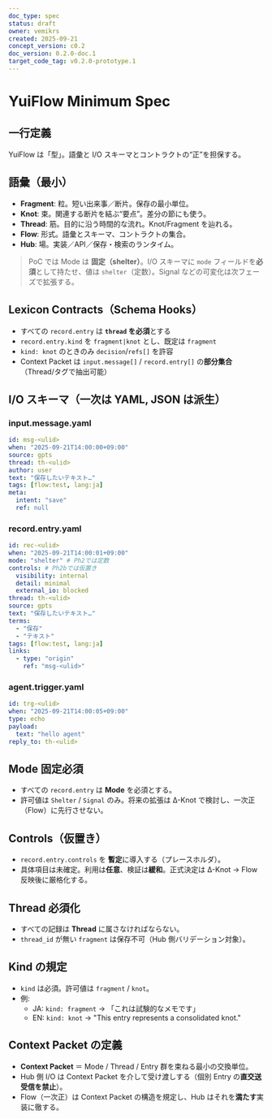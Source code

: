 ```yaml
---
doc_type: spec
status: draft
owner: vemikrs
created: 2025-09-21
concept_version: c0.2
doc_version: 0.2.0-doc.1
target_code_tag: v0.2.0-prototype.1
---
```


# YuiFlow Minimum Spec

## 一行定義
YuiFlow は「型」。語彙と I/O スキーマとコントラクトの“正”を担保する。

## 語彙（最小）
- **Fragment**: 粒。短い出来事／断片。保存の最小単位。
- **Knot**: 束。関連する断片を結ぶ“要点”。差分の節にも使う。
- **Thread**: 筋。目的に沿う時間的な流れ。Knot/Fragment を辿れる。
- **Flow**: 形式。語彙とスキーマ、コントラクトの集合。
- **Hub**: 場。実装／API／保存・検索のランタイム。

> PoC では Mode は **固定（shelter）**。I/O スキーマに `mode` フィールドを**必須**として持たせ、値は `shelter`（定数）。Signal などの可変化は次フェーズで拡張する。

## Lexicon Contracts（Schema Hooks）
- すべての `record.entry` は **`thread` を必須**とする
- `record.entry.kind` を `fragment|knot` とし、既定は `fragment`
- `kind: knot` のときのみ `decision`/`refs[]` を許容
- Context Packet は `input.message[]` / `record.entry[]` の**部分集合**（Thread/タグで抽出可能）

## I/O スキーマ（一次は YAML, JSON は派生）

### input.message.yaml
```yaml
id: msg-<ulid>
when: "2025-09-21T14:00:00+09:00"
source: gpts
thread: th-<ulid>
author: user
text: "保存したいテキスト…"
tags: [flow:test, lang:ja]
meta:
  intent: "save"
  ref: null
```

### record.entry.yaml
```yaml
id: rec-<ulid>
when: "2025-09-21T14:00:01+09:00"
mode: "shelter" # Ph2では定数
controls: # Ph2bでは仮置き
  visibility: internal
  detail: minimal
  external_io: blocked
thread: th-<ulid>
source: gpts
text: "保存したいテキスト…"
terms:
  - "保存"
  - "テキスト"
tags: [flow:test, lang:ja]
links:
  - type: "origin"
    ref: "msg-<ulid>"
```

### agent.trigger.yaml
```yaml
id: trg-<ulid>
when: "2025-09-21T14:00:05+09:00"
type: echo
payload:
  text: "hello agent"
reply_to: th-<ulid>
```

## Mode 固定必須
- すべての `record.entry` は **Mode** を必須とする。
- 許可値は `Shelter` / `Signal` のみ。将来の拡張は Δ-Knot で検討し、一次正（Flow）に先行させない。

## Controls（仮置き）
- `record.entry.controls` を **暫定**に導入する（プレースホルダ）。
- 具体項目は未確定。利用は**任意**、検証は**緩和**。正式決定は Δ-Knot → Flow 反映後に厳格化する。

## Thread 必須化
- すべての記録は **Thread** に属さなければならない。
- `thread_id` が無い `fragment` は保存不可（Hub 側バリデーション対象）。

## Kind の規定
- `kind` は必須。許可値は `fragment` / `knot`。
- 例:
  - JA: `kind: fragment` → 「これは試験的なメモです」
  - EN: `kind: knot` → "This entry represents a consolidated knot."

## Context Packet の定義
- **Context Packet** ＝ Mode / Thread / Entry 群を束ねる最小の交換単位。
- Hub 側 I/O は Context Packet を介して受け渡しする（個別 Entry の**直交送受信を禁止**）。
- Flow（一次正）は Context Packet の構造を規定し、Hub はそれを**満たす**実装に徹する。
